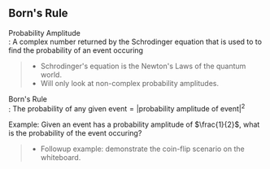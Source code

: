 ## Born's Rule

Probability Amplitude    
: A complex number returned by the Schrodinger equation that is used to to find the
probability of an event occuring

> - Schrodinger's equation is the Newton's Laws of the quantum world.     
> - Will only look at non-complex probability amplitudes.

Born's Rule    
: $\text{The probability of any given event} = |\text{probability amplitude of event}|^2$

Example: Given an event has a probability amplitude of $\frac{1}{2}$, what is the 
         probability of the event occuring?

> - Followup example: demonstrate the coin-flip scenario on the whiteboard.
